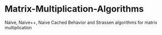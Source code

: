 # Matrix-Multiplication-Algorithms
Naive, Naive++, Naive Cached Behavior and Strassen algorithms for matrix multiplication
